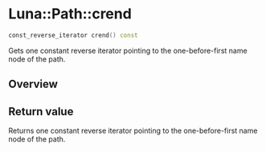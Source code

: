 # Luna::Path::crend

```c++
const_reverse_iterator crend() const
```

Gets one constant reverse iterator pointing to the one-before-first name node of the path. 

## Overview


## Return value
Returns one constant reverse iterator pointing to the one-before-first name node of the path. 

